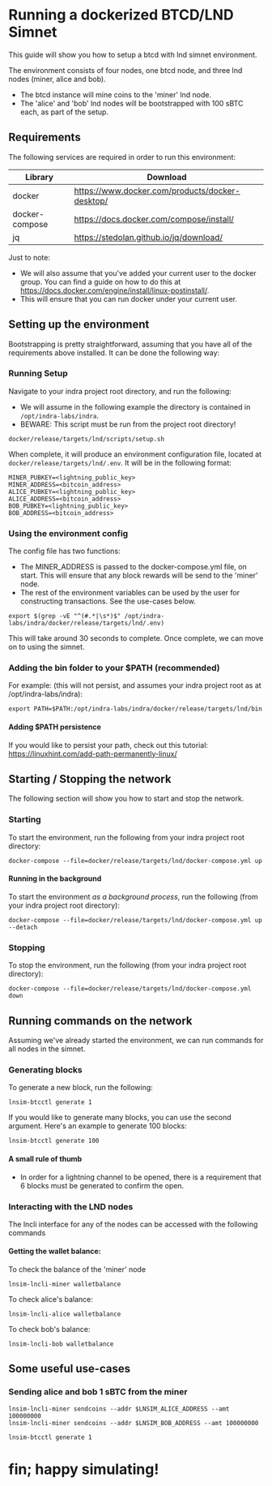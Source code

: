 # Running a dockerized BTCD/LND Simnet

This guide will show you how to setup a btcd with lnd simnet environment.

The environment consists of four nodes, one btcd node, and three lnd nodes (miner, alice and bob).

- The btcd instance will mine coins to the 'miner' lnd node.
- The 'alice' and 'bob' lnd nodes will be bootstrapped with 100 sBTC each, as part of the setup.

## Requirements

The following services are required in order to run this environment:

| Library        | Download                                        |
|----------------|-------------------------------------------------|
| docker         | https://www.docker.com/products/docker-desktop/ |
| docker-compose | https://docs.docker.com/compose/install/        |
| jq             | https://stedolan.github.io/jq/download/         |

Just to note:

- We will also assume that you've added your current user to the docker group. You can find a guide on how to do this at https://docs.docker.com/engine/install/linux-postinstall/.
- This will ensure that you can run docker under your current user.

## Setting up the environment

Bootstrapping is pretty straightforward, assuming that you have all of the requirements above installed. It can be done the following way:

### Running Setup

Navigate to your indra project root directory, and run the following: 

- We will assume in the following example the directory is contained in `/opt/indra-labs/indra`.
- BEWARE: This script must be run from the project root directory!

``` 
docker/release/targets/lnd/scripts/setup.sh
```

When complete, it will produce an environment configuration file, located at `docker/release/targets/lnd/.env`. It will be in the following format:

```
MINER_PUBKEY=<lightning_public_key>
MINER_ADDRESS=<bitcoin_address>
ALICE_PUBKEY=<lightning_public_key>
ALICE_ADDRESS=<bitcoin_address>
BOB_PUBKEY=<lightning_public_key>
BOB_ADDRESS=<bitcoin_address>
```

### Using the environment config

The config file has two functions:
- The MINER_ADDRESS is passed to the docker-compose.yml file, on start. This will ensure that any block rewards will be send to the 'miner' node.   
- The rest of the environment variables can be used by the user for constructing transactions. See the use-cases below.

```
export $(grep -vE "^(#.*|\s*)$" /opt/indra-labs/indra/docker/release/targets/lnd/.env)
```

This will take around 30 seconds to complete. Once complete, we can move on to using the simnet.

### Adding the bin folder to your $PATH (recommended)

For example: (this will not persist, and assumes your indra project root as at /opt/indra-labs/indra):

```
export PATH=$PATH:/opt/indra-labs/indra/docker/release/targets/lnd/bin
```

#### Adding $PATH persistence

If you would like to persist your path, check out this tutorial: https://linuxhint.com/add-path-permanently-linux/

## Starting / Stopping the network

The following section will show you how to start and stop the network.

### Starting
To start the environment, run the following from your indra project root directory:

```
docker-compose --file=docker/release/targets/lnd/docker-compose.yml up
```

#### Running in the background

To start the environment *as a background process*, run the following (from your indra project root directory):

```
docker-compose --file=docker/release/targets/lnd/docker-compose.yml up --detach
```

### Stopping

To stop the environment, run the following (from your indra project root directory):

```
docker-compose --file=docker/release/targets/lnd/docker-compose.yml down
```

## Running commands on the network

Assuming we've already started the environment, we can run commands for all nodes in the simnet.

### Generating blocks

To generate a new block, run the following:

```
lnsim-btcctl generate 1
```

If you would like to generate many blocks, you can use the second argument. Here's an example to generate 100 blocks:

```
lnsim-btcctl generate 100
```

#### A small rule of thumb

- In order for a lightning channel to be opened, there is a requirement that 6 blocks must be generated to confirm the open.

### Interacting with the LND nodes

The lncli interface for any of the nodes can be accessed with the following commands

#### Getting the wallet balance:

To check the balance of the 'miner' node
```
lnsim-lncli-miner walletbalance
```
To check alice's balance:
```
lnsim-lncli-alice walletbalance
```
To check bob's balance:
```
lnsim-lncli-bob walletbalance
```

## Some useful use-cases

### Sending alice and bob 1 sBTC from the miner

``` 
lnsim-lncli-miner sendcoins --addr $LNSIM_ALICE_ADDRESS --amt 100000000
lnsim-lncli-miner sendcoins --addr $LNSIM_BOB_ADDRESS --amt 100000000

lnsim-btcctl generate 1
```

# fin; happy simulating!
